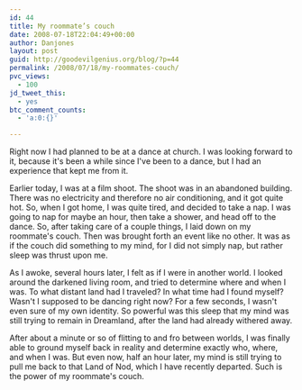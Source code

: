 ```yaml
---
id: 44
title: My roommate’s couch
date: 2008-07-18T22:04:49+00:00
author: Danjones
layout: post
guid: http://goodevilgenius.org/blog/?p=44
permalink: /2008/07/18/my-roommates-couch/
pvc_views:
  - 100
jd_tweet_this:
  - yes
btc_comment_counts:
  - 'a:0:{}'

---
```

Right now I had planned to be at a dance at church. I was looking forward to it, because it's been a while since I've been to a dance, but I had an experience that kept me from it.

Earlier today, I was at a film shoot. The shoot was in an abandoned building. There was no electricity and therefore no air conditioning, and it got quite hot. So, when I got home, I was quite tired, and decided to take a nap. I was going to nap for maybe an hour, then take a shower, and head off to the dance. So, after taking care of a couple things, I laid down on my roommate's couch. Then was brought forth an event like no other. It was as if the couch did something to my mind, for I did not simply nap, but rather sleep was thrust upon me.

As I awoke, several hours later, I felt as if I were in another world. I looked around the darkened living room, and tried to determine where and when I was. To what distant land had I traveled? In what time had I found myself? Wasn't I supposed to be dancing right now? For a few seconds, I wasn't even sure of my own identity. So powerful was this sleep that my mind was still trying to remain in Dreamland, after the land had already withered away.

After about a minute or so of flitting to and fro between worlds, I was finally able to ground myself back in reality and determine exactly who, where, and when I was. But even now, half an hour later, my mind is still trying to pull me back to that Land of Nod, which I have recently departed. Such is the power of my roommate's couch.

